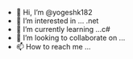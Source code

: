 - 👋 Hi, I’m @yogeshk182
- 👀 I’m interested in ... .net
- 🌱 I’m currently learning ...c#
- 💞️ I’m looking to collaborate on ...
- 📫 How to reach me ...

<!---
yogeshk182/yogeshk182 is a ✨ special ✨ repository because its `README.md` (this file) appears on your GitHub profile.
You can click the Preview link to take a look at your changes.
--->
